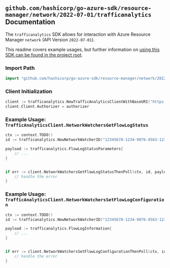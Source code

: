 
## `github.com/hashicorp/go-azure-sdk/resource-manager/network/2022-07-01/trafficanalytics` Documentation

The `trafficanalytics` SDK allows for interaction with Azure Resource Manager `network` (API Version `2022-07-01`).

This readme covers example usages, but further information on [using this SDK can be found in the project root](https://github.com/hashicorp/go-azure-sdk/tree/main/docs).

### Import Path

```go
import "github.com/hashicorp/go-azure-sdk/resource-manager/network/2022-07-01/trafficanalytics"
```


### Client Initialization

```go
client := trafficanalytics.NewTrafficAnalyticsClientWithBaseURI("https://management.azure.com")
client.Client.Authorizer = authorizer
```


### Example Usage: `TrafficAnalyticsClient.NetworkWatchersGetFlowLogStatus`

```go
ctx := context.TODO()
id := trafficanalytics.NewNetworkWatcherID("12345678-1234-9876-4563-123456789012", "example-resource-group", "networkWatcherName")

payload := trafficanalytics.FlowLogStatusParameters{
	// ...
}


if err := client.NetworkWatchersGetFlowLogStatusThenPoll(ctx, id, payload); err != nil {
	// handle the error
}
```


### Example Usage: `TrafficAnalyticsClient.NetworkWatchersSetFlowLogConfiguration`

```go
ctx := context.TODO()
id := trafficanalytics.NewNetworkWatcherID("12345678-1234-9876-4563-123456789012", "example-resource-group", "networkWatcherName")

payload := trafficanalytics.FlowLogInformation{
	// ...
}


if err := client.NetworkWatchersSetFlowLogConfigurationThenPoll(ctx, id, payload); err != nil {
	// handle the error
}
```
